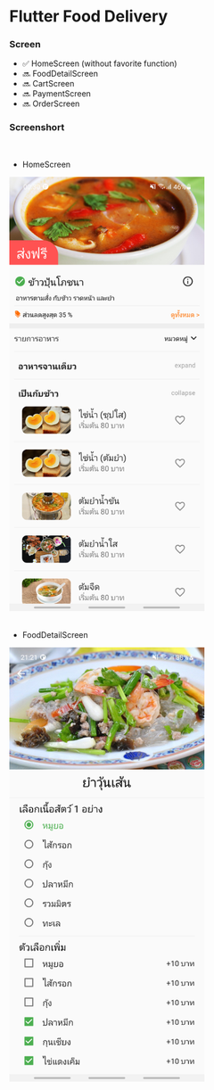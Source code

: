 # Flutter Food Delivery

### Screen

<!-- :white_check_mark: : Finish<br/>
:parking: : Inprogress<br/>
:soon: : Plan<br/>
:x: : Abandon<br/> -->

- :white_check_mark: HomeScreen (without favorite function)
- :soon: FoodDetailScreen
- :soon: CartScreen
- :soon: PaymentScreen
- :soon: OrderScreen

### Screenshort
<br/>

- HomeScreen <br/>
<img src="screenshots/flutter_01.png" width="350">
<br/><br/>

- FoodDetailScreen <br/>
<img src="screenshots/flutter_02.png" width="350">
<br/><br/>


